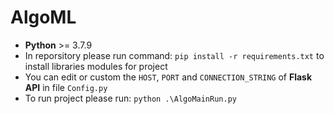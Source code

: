 # AlgoML

* **Python** >= 3.7.9
* In reporsitory please run command: `pip install -r requirements.txt` to install libraries modules for project
* You can edit or custom the `HOST`, `PORT` and `CONNECTION_STRING` of **Flask API** in file `Config.py`
* To run project please run: `python .\AlgoMainRun.py`
